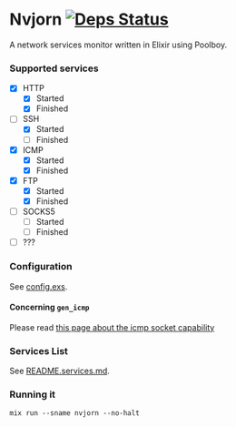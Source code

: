 # Nvjorn [![Deps Status](https://beta.hexfaktor.org/badge/all/github/tchoutri/Nvjorn.svg)](https://beta.hexfaktor.org/github/tchoutri/Nvjorn)

A network services monitor written in Elixir using Poolboy.

### Supported services

- [x] HTTP
    - [x] Started
    - [x] Finished
- [ ] SSH
    - [x] Started
    - [ ] Finished
- [x] ICMP
    - [x] Started
    - [x] Finished
- [x] FTP
    - [x] Started
    - [x] Finished
- [ ] SOCKS5
    - [ ] Started
    - [ ] Finished
- [ ] ???

### Configuration

See [config.exs](config/config.exs).

#### Concerning `gen_icmp`

Please read [this page about the icmp socket capability](https://github.com/msantos/procket#setuid-vs-sudo-vs-capabilities)

### Services List

See [README.services.md](priv/README.services.md).

### Running it

```Shell
mix run --sname nvjorn --no-halt
```
